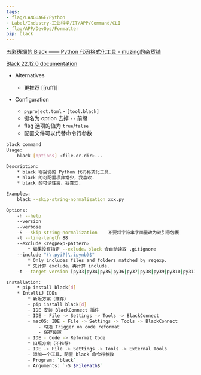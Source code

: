 ```yaml
---
tags:
- flag/LANGUAGE/Python
- Label/Industry-工业科学/IT/APP/Command/CLI
- flag/APP/DevOps/Formatter
pip: black
---
```


[五彩斑斓的 Black —— Python 代码格式化工具 - muzing的杂货铺](https://muzing.top/posts/a29e4743/)

[Black 22.12.0 documentation](https://black.readthedocs.io/en/stable/)

- Alternatives
    - 更推荐 [[ruff]]

- Configuration
    * `pyproject.toml` - `[tool.black]`
    - 键名为 option 去掉 `--` 前缀
    - flag 选项的值为 `true`/`false`
    - 配置文件可以代替命令行参数


```bash
black command
Usage:
    black [options] <file-or-dir>...

Description:
    * black 零妥协的 Python 代码格式化工具.
    * black 的可配置项非常少，我喜欢.
    * black 的可读性高，我喜欢.

Examples:
    black --skip-string-normalization xxx.py

Options:
    -h --help
    --version
    --verbose
    -S --skip-string-normalization    不要将字符串字面量改为双引号包裹
    -l --line-length 88
    --exclude <regpexp-pattern>
        * 如果没有指定 --exlude，black 会自动读取 .gitignore
    --include "(\.pyi?|\.ipynb)$"
        * Only includes files and folders matched by regexp.
        * 先计算 exclude，再计算 include.
    -t --target-version [py33|py34|py35|py36|py37|py38|py39|py310|py311]

Installation:
    * pip install black[d]
    * IntelliJ IDEs
        * 新版方案（推荐）
        - pip install black[d]
        - IDE 安装 BlackConnect 插件
        - IDE - File -> Settings -> Tools -> BlackConnect
        - macOS: IDE - File -> Settings -> Tools -> BlackConnect
            - 勾选 Trigger on code reformat
            - 保存设置
        - IDE - Code -> Reformat Code
        * 旧版方案（不推荐）
        - IDE -> File -> Settings -> Tools -> External Tools
        - 添加一个工具，配置 black 命令行参数
        - Program: `black`
        - Arguments: `-S $FilePath$`

```
